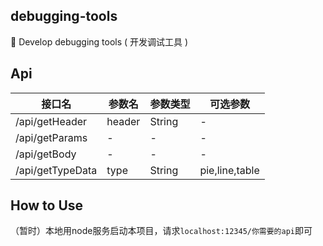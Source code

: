 ## debugging-tools
🧰 Develop debugging tools ( 开发调试工具 )

## Api
| 接口名 | 参数名 | 参数类型 | 可选参数 |
| ----- | ----- | ----- | ----- |
| /api/getHeader | header | String | - |
| /api/getParams | - | - | - |
| /api/getBody | - | - | - |
| /api/getTypeData | type | String | pie,line,table |

## How to Use
（暂时）本地用node服务启动本项目，请求`localhost:12345/你需要的api`即可